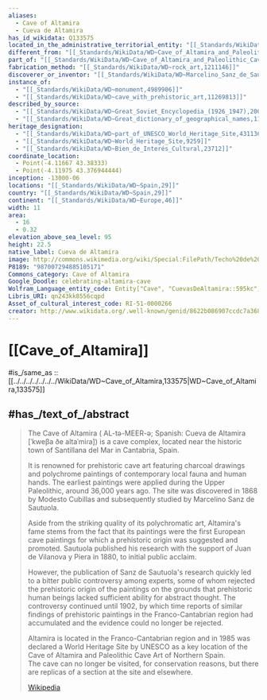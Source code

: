 ```yaml
---
aliases:
  - Cave of Altamira
  - Cueva de Altamira
has_id_wikidata: Q133575
located_in_the_administrative_territorial_entity: "[[_Standards/WikiData/WD~Santillana_del_Mar,493817]]"
different_from: "[[_Standards/WikiData/WD~Cave_of_Altamira_and_Paleolithic_Cave_Art_of_Northern_Spain,899302]]"
part_of: "[[_Standards/WikiData/WD~Cave_of_Altamira_and_Paleolithic_Cave_Art_of_Northern_Spain,899302]]"
fabrication_method: "[[_Standards/WikiData/WD~rock_art,1211146]]"
discoverer_or_inventor: "[[_Standards/WikiData/WD~Marcelino_Sanz_de_Sautuola,2424056]]"
instance_of:
  - "[[_Standards/WikiData/WD~monument,4989906]]"
  - "[[_Standards/WikiData/WD~cave_with_prehistoric_art,11269813]]"
described_by_source:
  - "[[_Standards/WikiData/WD~Great_Soviet_Encyclopedia_(1926_1947),20078554]]"
  - "[[_Standards/WikiData/WD~Great_dictionary_of_geographical_names,113510146]]"
heritage_designation:
  - "[[_Standards/WikiData/WD~part_of_UNESCO_World_Heritage_Site,43113623]]"
  - "[[_Standards/WikiData/WD~World_Heritage_Site,9259]]"
  - "[[_Standards/WikiData/WD~Bien_de_Interés_Cultural,23712]]"
coordinate_location:
  - Point(-4.11667 43.38333)
  - Point(-4.11975 43.376944444)
inception: -13000-06
locations: "[[_Standards/WikiData/WD~Spain,29]]"
country: "[[_Standards/WikiData/WD~Spain,29]]"
continent: "[[_Standards/WikiData/WD~Europe,46]]"
width: 11
area:
  - 16
  - 0.32
elevation_above_sea_level: 95
height: 22.5
native_label: Cueva de Altamira
image: http://commons.wikimedia.org/wiki/Special:FilePath/Techo%20de%20Altamira%20%28replica%29-Museo%20Arqueol%C3%B3gico%20Nacional.jpg
P8189: "987007294885105171"
Commons_category: Cave of Altamira
Google_Doodle: celebrating-altamira-cave
Wolfram_Language_entity_code: Entity["Cave", "CuevasDeAltamira::595kc"]
Libris_URI: qn243kk8556cqpd
Asset_of_cultural_interest_code: RI-51-0000266
creator: http://www.wikidata.org/.well-known/genid/8622b086907ccdc7a368c4e9c18ad5bb
---
```


# [[Cave_of_Altamira]] 

#is_/same_as :: [[../../../../../../../WikiData/WD~Cave_of_Altamira,133575|WD~Cave_of_Altamira,133575]] 

## #has_/text_of_/abstract 

> The Cave of Altamira ( AL-tə-MEER-ə; Spanish: Cueva de Altamira [ˈkweβa ðe altaˈmiɾa]) 
> is a cave complex, located near the historic town of Santillana del Mar in Cantabria, Spain. 
> 
> It is renowned for prehistoric cave art featuring charcoal drawings 
> and polychrome paintings of contemporary local fauna and human hands. 
> The earliest paintings were applied during the Upper Paleolithic, around 36,000 years ago. 
> The site was discovered in 1868 by Modesto Cubillas 
> and subsequently studied by Marcelino Sanz de Sautuola.
>
> Aside from the striking quality of its polychromatic art, 
> Altamira's fame stems from the fact that its paintings were the first European cave paintings 
> for which a prehistoric origin was suggested and promoted. 
> Sautuola published his research with the support of Juan de Vilanova y Piera in 1880, 
> to initial public acclaim.
>
> However, the publication of Sanz de Sautuola's research 
> quickly led to a bitter public controversy among experts, 
> some of whom rejected the prehistoric origin of the paintings 
> on the grounds that prehistoric human beings lacked sufficient ability for abstract thought. 
> The controversy continued until 1902, 
> by which time reports of similar findings of prehistoric paintings in the Franco-Cantabrian region 
> had accumulated and the evidence could no longer be rejected.
>
> Altamira is located in the Franco-Cantabrian region 
> and in 1985 was declared a World Heritage Site by UNESCO 
> as a key location of the Cave of Altamira and Paleolithic Cave Art of Northern Spain.  
> The cave can no longer be visited, for conservation reasons, 
> but there are replicas of a section at the site and elsewhere.
>
> [Wikipedia](https://en.wikipedia.org/wiki/Cave%20of%20Altamira) 

